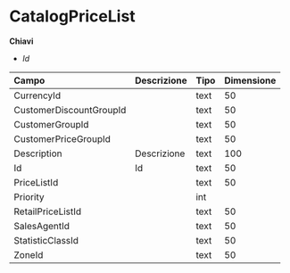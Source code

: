# CatalogPriceList

  
 **Chiavi**

* _Id_

| Campo | Descrizione | Tipo | Dimensione |
| :--- | :--- | :--- | :--- |
| CurrencyId |  | text | 50 |
| CustomerDiscountGroupId |  | text | 50 |
| CustomerGroupId |  | text | 50 |
| CustomerPriceGroupId |  | text | 50 |
| Description | Descrizione | text | 100 |
| Id | Id | text | 50 |
| PriceListId |  | text | 50 |
| Priority |  | int |  |
| RetailPriceListId |  | text | 50 |
| SalesAgentId |  | text | 50 |
| StatisticClassId |  | text | 50 |
| ZoneId |  | text | 50 |

